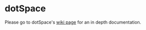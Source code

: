 
# dotSpace #
Please go to dotSpace's [wiki page](https://github.com/pSpaces/dotSpace/wiki) for an in depth documentation.